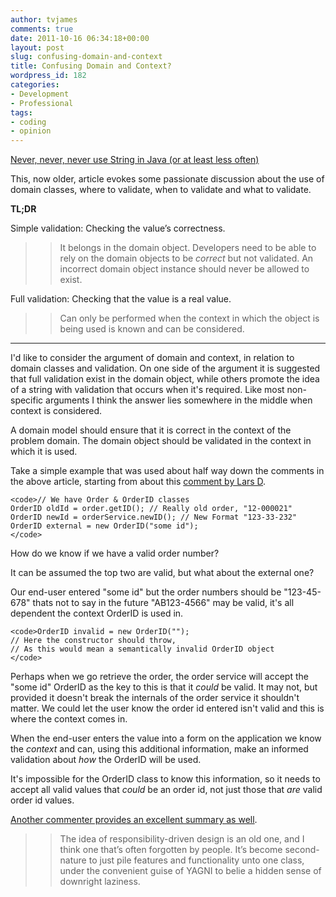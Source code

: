 ```yaml
---
author: tvjames
comments: true
date: 2011-10-16 06:34:18+00:00
layout: post
slug: confusing-domain-and-context
title: Confusing Domain and Context?
wordpress_id: 182
categories:
- Development
- Professional
tags:
- coding
- opinion
---
```


[Never, never, never use String in Java (or at least less often)](http://codemonkeyism.com/never-never-never-use-string-in-java-or-at-least-less-often/)

This, now older, article evokes some passionate discussion about the use of domain classes, where to validate, when to validate and what to validate.

**TL;DR**

Simple validation: Checking the value’s correctness.

<blockquote>

>
> It belongs in the domain object. Developers need to be able to rely on the domain objects to be _correct_ but not validated. An incorrect domain object instance should never be allowed to exist.
>
>
</blockquote>

Full validation: Checking that the value is a real value.

<blockquote>

>
> Can only be performed when the context in which the object is being used is known and can be considered.
>
>
</blockquote>

* * *

I'd like to consider the argument of domain and context, in relation to domain classes and validation. On one side of the argument it is suggested that full validation exist in the domain object, while others promote the idea of a string with validation that occurs when it's required. Like most non-specific arguments I think the answer lies somewhere in the middle when context is considered.

A domain model should ensure that it is correct in the context of the problem domain. The domain object should be validated in the context in which it is used.

Take a simple example that was used about half way down the comments in the above article, starting from about this [comment by Lars D](http://codemonkeyism.com/never-never-never-use-string-in-java-or-at-least-less-often/#comment-85971).

    <code>// We have Order & OrderID classes
    OrderID oldId = order.getID(); // Really old order, "12-000021"
    OrderID newId = orderService.newID(); // New Format "123-33-232"
    OrderID external = new OrderID("some id");
    </code>

How do we know if we have a valid order number?

It can be assumed the top two are valid, but what about the external one?

Our end-user entered "some id" but the order numbers should be "123-45-678" thats not to say in the future "AB123-4566" may be valid, it's all dependent the context OrderID is used in.

    <code>OrderID invalid = new OrderID("");
    // Here the constructor should throw,
    // As this would mean a semantically invalid OrderID object
    </code>

Perhaps when we go retrieve the order, the order service will accept the "some id" OrderID as the key to this is that it _could_ be valid. It may not, but provided it doesn't break the internals of the order service it shouldn't matter. We could let the user know the order id entered isn't valid and this is where the context comes in.

When the end-user enters the value into a form on the application we know the _context_ and can, using this additional information, make an informed validation about _how_ the OrderID will be used.

It's impossible for the OrderID class to know this information, so it needs to accept all valid values that _could_ be an order id, not just those that _are_ valid order id values.

[Another commenter provides an excellent summary as well](http://codemonkeyism.com/never-never-never-use-string-in-java-or-at-least-less-often/#comment-226361).

<blockquote>

>
> The idea of responsibility-driven design is an old one, and I think one that’s often forgotten by people. It’s become second-nature to just pile features and functionality unto one class, under the convenient guise of YAGNI to belie a hidden sense of downright laziness.
>
>
</blockquote>


